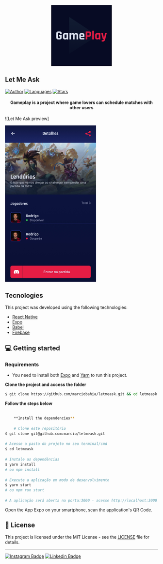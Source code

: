 <div align="center">
  <img src="https://github.com/marciobahia/Gameplay/blob/master/assets/icon.png" width="200" >
</div>

## Let Me Ask

[![Author](https://img.shields.io/badge/author-marciobahia-835AFD?style=flat-square)](https://github.com/marciobahia)
[![Languages](https://img.shields.io/github/languages/count/josepholiveira/letmeask?color=%23835AFD&style=flat-square)](#)
[![Stars](https://img.shields.io/github/stars/marciobahia/letmeask?color=835AFD&style=flat-square)](https://github.com/marciobahia/letmeask/stargazers)

<h4 align="center">
  Gameplay is a project where game lovers can schedule matches with other users
</h4>

![Let Me Ask preview]


<img src="https://github.com/marciobahia/Gameplay/blob/master/assets/preview.jpg" width="300" >


## Tecnologies

This project was developed using the following technologies:


- [React Native](https://reactnative.dev)
- [Expo](https://expo.io)
- [Babel](https://babeljs.io/docs/en/)
- [Firebase](https://firebase.google.com)


## 💻 Getting started

### Requirements

- You need to install both [Expo](https://expo.io) and [Yarn](https://yarnpkg.com/) to run this project.

**Clone the project and access the folder**

```bash
$ git clone https://github.com/marciobahia/letmeask.git && cd letmeask
```

**Follow the steps below**

```bash

    **Install the dependencies**
    
    # Clone este repositório
$ git clone git@github.com:marcio/letmeask.git

# Acesse a pasta do projeto no seu terminal/cmd
$ cd letmeask

# Instale as dependências
$ yarn install
# ou npm install

# Execute a aplicação em modo de desenvolvimento
$ yarn start
# ou npm run start

# A aplicação será aberta na porta:3000 - acesse http://localhost:3000

```

Open the App Expo on your smartphone, scan the application's QR Code.

## 📝 License

This project is licensed under the MIT License - see the [LICENSE](LICENSE) file for details.

---

[![Instagram Badge](https://img.shields.io/badge/-@marciobahia-6633cc?style=flat-square&labelColor=6633cc&logo=instagram&logoColor=white&link=https://www.instagram.com/marciobahia/)](https://www.instagram.com/bahiainspetor/) 
[![Linkedin Badge](https://img.shields.io/badge/-Marcio%20Sella%20Bahia-6633cc?style=flat-square&logo=Linkedin&logoColor=white&link=https://www.linkedin.com/in/marcio-gon%C3%A7sella-bahia/)](https://www.linkedin.com/in/márcio-sella-bahia-9b73bb19b/) 
